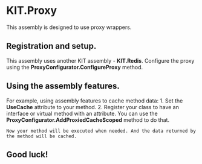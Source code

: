 # KIT.Proxy

This assembly is designed to use proxy wrappers.

## Registration and setup.
This assembly uses another KIT assembly - **KIT.Redis**.
Configure the proxy using the **ProxyConfigurator.ConfigureProxy** method.

## Using the assembly features.

For example, using assembly features to cache method data:
	1. Set the **UseCache** attribute to your method.
	2. Register your class to have an interface or virtual method with an attribute.
	You can use the **ProxyConfigurator.AddProxiedCacheScoped** method to do that.

	Now your method will be executed when needed. And the data returned by the method will be cached.


## Good luck!